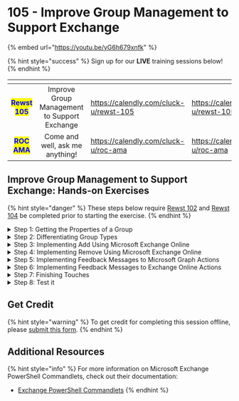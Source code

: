 # 105 - Improve Group Management to Support Exchange

{% embed url="https://youtu.be/yG6h679xnfk" %}

{% hint style="success" %}
Sign up for our **LIVE** training sessions below!
{% endhint %}

<table data-card-size="large" data-view="cards"><thead><tr><th align="center"></th><th align="center"></th><th data-hidden data-type="content-ref"></th><th data-hidden data-card-target data-type="content-ref"></th></tr></thead><tbody><tr><td align="center"><mark style="color:blue;"><strong>Rewst 105</strong></mark></td><td align="center">Improve Group Management to Support Exchange</td><td><a href="https://calendly.com/cluck-u/rewst-105">https://calendly.com/cluck-u/rewst-105</a></td><td><a href="https://calendly.com/cluck-u/rewst-105">https://calendly.com/cluck-u/rewst-105</a></td></tr><tr><td align="center"><mark style="color:blue;"><strong>ROC AMA</strong></mark></td><td align="center">Come and well, ask me anything!</td><td><a href="https://calendly.com/cluck-u/roc-ama">https://calendly.com/cluck-u/roc-ama</a></td><td><a href="https://calendly.com/cluck-u/roc-ama">https://calendly.com/cluck-u/roc-ama</a></td></tr></tbody></table>

## Improve Group Management to Support Exchange: Hands-on Exercises

{% hint style="danger" %}
These steps below require [Rewst 102](102-building-a-basic-workflow.md) and [Rewst 104](104-options-generators-and-generic-api-requests.md) be completed prior to starting the exercise.
{% endhint %}

<details>

<summary>Step 1: Getting the Properties of a Group</summary>

<mark style="color:red;">⚠️ These steps assume you have completed the full steps from Rewst 104 You can find the instructions to make this form on the Rewst 104 Page</mark>

**Add a Get Group Action**

1. **Open** the _Add or Remove from AzureAD Group_ workflow.
2. **Add** a _Get Group_ action from the _Microsoft Graph_ category.
3. **Move** the _Get Group_ action to top of the workflow.
4. **Rename** the _Get Group_ action to "get\_group".
5. **Set** _Group ID_ to `{{ CTX.group_id }}` under _Parameters_.
6. **Click** the _On Success_ transition of _Get Group_.
7. **Create** a Data Alias:
   * _Key_: `group`
   * _Value_: `{{RESULT.result.data.value}}`

</details>

<details>

<summary>Step 2: Differentiating Group Types</summary>

**Create a Fork in the Workflow**

1. **Add** a noop below the _get\_group_ action to create a new fork in the workflow.
2. **Connect** the _On Success_ transition from _get\_group_ to the new noop.
3. **Click** the noop.
4. **Rename** the noop "check\_group\_type".
5. **Click** Advanced.
6. **Set** the _Transition Mode_ to _Follow First_.

**Identify Dynamic Membership Groups**

1. **Click** the _On Success_ transition on _check\_group\_type_.
2. **Add** "Dynamic Group" as the Custom Label.
3. **Set** the _Custom Condition_ as `{{ "DynamicMembership" in CTX.group.groupTypes }}`.

**Identify Unified and non-Mail Enabled Groups**

1. **Add** another transition labeled "Graph" for _check\_group\_type_.
2. **Set** the _Custom Condition_ as `{{ "Unified" in CTX.group.groupTypes or not CTX.group.mailEnabled }}`.
3. **Connect** the _Graph_ transition to the _add\_or\_remove_ noop.

**Add a Transition for Exchange Online Managed Groups**

1. **Add** another transition labeled _Exchange Online_ for _check\_group\_type_.
2. **Copy** _adding\_or\_removing_.
3. **Rename** the copy to "_adding\_or\_removing\_exo_".
4. **Move** _adding\_or\_removing\_exo_ below and to the right of _check\_group\_type_.
5. **Connect** the _Exchange Online_ transition from _check\_group\_type_ to _adding\_or\_removing\_exo_.

</details>

<details>

<summary>Step 3: Implementing Add Using Microsoft Exchange Online</summary>

**Implement Add-DistributionGroupMember**

1. **Add** an _InvokeCommand_ action from the _Microsoft Exchange_ category.
2. **Move** the _InvokeCommand_ action under the _Add_ transition of _adding\_or\_removing\_exo_.
3. **Connect** the _Add_ transition to the _InvokeCommand_ action.
4. **Click** the _InvokeCommand_ action.
5. **Rename** the action "exo\_add\_group\_member"
6. **Enter** `Add-DistributionGroupMember` for _Cmdlet Name_.
7. **Add** the parameters:
   * _Member_: `{{ CTX.user_id }}`
   * _Identity_: `{{ CTX.group_id }}`
   * _BypassSecurityGroupManagerCheck_: `{{ true }}`

</details>

<details>

<summary>Step 4: Implementing Remove Using Microsoft Exchange Online</summary>

**Implement Remove-DistributionGroupMember**

1. **Copy** _exo\_add\_group\_member_.
2. **Click** the copied _exo\_add\_group\_member_.
3. **Rename** the action "_exo\_remove\_group\_member_"
4. **Move** _exo\_remove\_group\_member_ under the _Remove_ transition of _adding\_or\_removing\_exo_.
5. **Connect** the _Remove_ transition to the _exo\_remove\_group\_member_ action.
6. **Enter** `Remove-DistributionGroupMember` for _Cmdlet Name_
7. **Check** the parameters are set:
   * _Member_: `{{ CTX.user_id }}`
   * _Identity_: `{{ CTX.group_id }}`
   * _BypassSecurityGroupManagerCheck_: `{{ true }}`

</details>

<details>

<summary>Step 5: Implementing Feedback Messages to Microsoft Graph Actions</summary>

**Output Variable Setup**

1. **Click** Configure Workflow Variable (Pencil icon)
2. **Add** an Output Variable:
   * _Field Name_: `group_result`
   * _Value_: `{{ CTX.group_result }}`
3. **Click** Submit.
4. **Click** Configure Workflow Variable to exit.

**Add On Success and On Failure Messages to \_microsoft\_graph\_add\_group\_member**\_

1. **Click** the _On Success_ transition for _microsoft\_graph\_add\_group\_member_.
2. **Create** a _Data Alias_:
   * _Key_: `group_result`
   * _Value_: User was added to MS Graph Group `{{ CTX.group.displayName | d }}`.
3. **Add** a new transition.
4. **Click** the new transition.
5. **Click** _On Failure_ under _Condition_.
6. **Add** a _Data Alias_:
   * _Key_: `group_result`
   * _Value_: Failed adding the user to Graph Group `{{ CTX.group.displayName | d }}`.

**Add On Success and On Failure Messages to \_microsoft\_graph\_remove\_group\_member**\_

1. **Click** the _On Success_ transition for _microsoft\_graph\_remove\_group\_member_.
2. **Create** a _Data Alias_:
   * _Key_: `group_result`
   * _Value_: User was removed from MS Graph Group `{{ CTX.group.displayName | d }}`.
3. **Add** a new transition.
4. **Click** the new transition.
5. **Click** _On Failure_ under _Condition_.
6. **Add** a _Data Alias_:
   * _Key_: `group_result`
   * _Value_: Failed removing the user from Graph Group `{{ CTX.group.displayName | d }}`.

</details>

<details>

<summary>Step 6: Implementing Feedback Messages to Exchange Online Actions</summary>

**Add On Success and On Failure Messages to \_exo\_add\_group\_member**\_

1. **Click** the _On Success_ transition for _exo\_add\_group\_member_.
2. **Add** a _Data Alias_:
   * _Key_: `group_result`
   * _Value_: User was added to Exchange Group `{{ CTX.group.displayName | d }}`.
3. **Add** a new transition.
4. **Click** the new transition.
5. **Click** _On Failure_ under _Condition_.
6. **Add** a _Data Alias_:
   * _Key_: `group_result`
   * _Value_: Failed adding the user to Exchange Group `{{ CTX.group.displayName | d }}`.

**Add On Success and On Failure Messages to \_exo\_remove\_group\_member**\_

1. **Click** the _On Success_ transition for _exo\_remove\_group\_member_.
2. **Add** a _Data Alias_:
   * _Key_: `group_result`
   * _Value_: User was removed from Exchange Group `{{ CTX.group.displayName | d }}`.
3. **Add** a new transition.
4. **Click** the new transition.
5. **Click** _On Failure_ under _Condition_.
6. **Create** a _Data Alias_:
   * _Key_: `group_result`
   * _Value_: Failed removing the user from Exchange Group `{{ CTX.group.displayName | d }}`.

</details>

<details>

<summary>Step 7: Finishing Touches</summary>

**Add an On Failure Message for get\_group**

1. **Create** a new transition for _get\_group_.
2. **Click** the new transition.
3. **Click** _On Failure_ under _Condition_.
4. **Add** a _Data Alias_:
   * _Key_: `group_result`
   * _Value_: Failed to get Group information for `{{ CTX.group_id }}`.

**Add a Message for Dynamic Groups**

1. **Click** the _Dynamic Group_ transition on _check\_group\_type_
2. **Add** a _Data Alias_:
   * _Key_: `group_result`
   * _Value_: The Group `{{ CTX.group.displayName | d }}` is a Dynamic Group and can not be directly modified. You will need to edit its Membership Rules to modify this.

**Add a Finish to the Workflow**

1. **Add** a noop towards the bottom of the workflow.
2. **Click** the newly added noop.
3. **Rename** the noop "finish".
4. **Set** the _Task Transition Criteria Sensitivity_ to _1_ under _Advanced_.
5. **Connect** the transitions from _graph\_add\_group\_member_, _graph\_remove\_group\_member_, _exo\_add\_group\_member_, and _exo\_remove\_group\_member_ to the finish noop.

</details>

<details>

<summary>Step 8: Test it</summary>

**Try it for yourself**

1. **Choose** a User.
2. **Click** Add or Remove.
3. **Select** a Group.
4. **Check** the results of the workflow to see which action is executed.

</details>

## Get Credit

{% hint style="warning" %}
To get credit for completing this session offline, please [submit this form](https://app.rewst.io/form/4f233131-a105-496f-8904-3153af0a95ba).
{% endhint %}

## Additional Resources

{% hint style="info" %}
For more information on Microsoft Exchange PowerShell Commandlets, check out their documentation:

* [Exchange PowerShell Commandlets](https://learn.microsoft.com/en-us/powershell/module/exchange/?view=exchange-ps)
{% endhint %}
